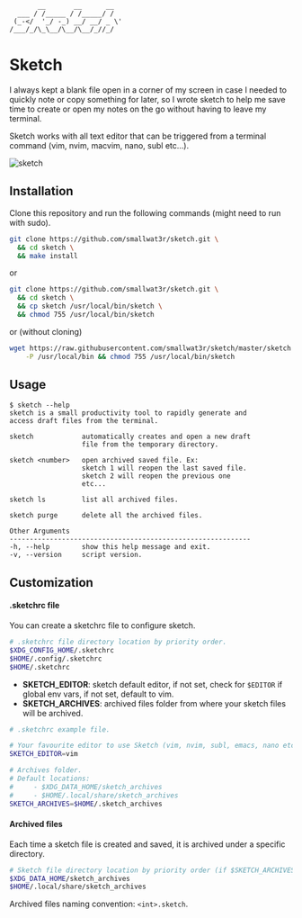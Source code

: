 ```
       __       __      __
  ___ / /_____ / /_____/ /
 (_-</  '_/ -_) __/ __/ _ \'
/___/_/\_\__/\__/\__/_//_/
```

# Sketch

I always kept a blank file open in a corner of my screen in case I needed to quickly note or copy something for later, so I wrote sketch to help me save time to create or open my notes on the go without having to leave my terminal.

Sketch works with all text editor that can be triggered from a terminal command (vim, nvim, macvim, nano, subl etc...).

![sketch](https://i.imgur.com/uHwSDXJ.gif)  

## Installation
Clone this repository and run the following commands (might need to run with sudo).  

```sh
git clone https://github.com/smallwat3r/sketch.git \
  && cd sketch \
  && make install
```

or  
```sh
git clone https://github.com/smallwat3r/sketch.git \
  && cd sketch \
  && cp sketch /usr/local/bin/sketch \
  && chmod 755 /usr/local/bin/sketch
```

or (without cloning)  
```sh
wget https://raw.githubusercontent.com/smallwat3r/sketch/master/sketch \
    -P /usr/local/bin && chmod 755 /usr/local/bin/sketch
```

## Usage

```console
$ sketch --help
sketch is a small productivity tool to rapidly generate and
access draft files from the terminal.

sketch            automatically creates and open a new draft
                  file from the temporary directory.

sketch <number>   open archived saved file. Ex:
                  sketch 1 will reopen the last saved file.
                  sketch 2 will reopen the previous one
                  etc...

sketch ls         list all archived files.

sketch purge      delete all the archived files.

Other Arguments
------------------------------------------------------------
-h, --help        show this help message and exit.
-v, --version     script version.
```

## Customization

#### .sketchrc file

You can create a sketchrc file to configure sketch.

```sh
# .sketchrc file directory location by priority order.
$XDG_CONFIG_HOME/.sketchrc
$HOME/.config/.sketchrc
$HOME/.sketchrc
```

* **SKETCH_EDITOR**: sketch default editor, if not set, check for `$EDITOR` if global env vars, if not set, default to vim.
* **SKETCH_ARCHIVES**: archived files folder from where your sketch files will be archived. 

```sh
# .sketchrc example file.

# Your favourite editor to use Sketch (vim, nvim, subl, emacs, nano etc)
SKETCH_EDITOR=vim

# Archives folder.
# Default locations:
#     - $XDG_DATA_HOME/sketch_archives
#     - $HOME/.local/share/sketch_archives 
SKETCH_ARCHIVES=$HOME/.sketch_archives 
```

#### Archived files

Each time a sketch file is created and saved, it is archived under a specific directory.
```sh
# Sketch file directory location by priority order (if $SKETCH_ARCHIVES not set).
$XDG_DATA_HOME/sketch_archives
$HOME/.local/share/sketch_archives 
```
Archived files naming convention: `<int>.sketch`.  
